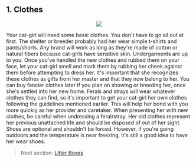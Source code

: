 ## 1. Clothes

<p align="center">
  <img src="https://image.myanimelist.net/ui/OK6W_koKDTOqqqLDbIoPAiJT7n3bibba72rd05NyTrU">
</p1>

Your cat-girl will need some basic clothes. You don't have to go all out at first. The shelter or breeder probably had her wear simple t-shirts and pants/shorts. Any brand will work as long as they're made of cotton or natural fibers because cat-girls have sensitive skin. Undergarments are up to you. Once you've handled the new clothes and rubbed them on your face, let your cat-girl smell and mark them by rubbing her cheek against them before attempting to dress her. It's important that she recognizes these clothes as gifts from her master and that they now belong to her. You can buy fancier clothes later if you plan on showing or breeding her, once she's settled into her new home. Ferals and strays will wear whatever clothes they can find, so it's important to get your cat-girl her own clothes following the guidelines mentioned earlier. This will help her bond with you more quickly as her provider and caretaker. When presenting her with new clothes, be careful when undressing a feral/stray. Her old clothes represent her previous unattached life and should be disposed of out of her sight. Shoes are optional and shouldn't be forced. However, if you're going outdoors and the temperature is near freezing, it's still a good idea to have her wear shoes.

> Next section: [Litter Boxes](2_box.md)
